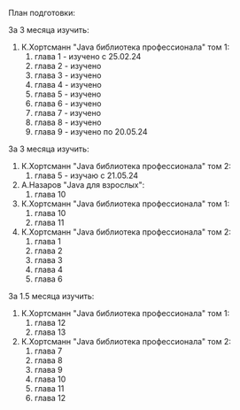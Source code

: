 План подготовки:

За 3 месяца изучить:
1. К.Хортсманн "Java библиотека профессионала" том 1:
   1. глава 1 - изучено с 25.02.24
   2. глава 2 - изучено
   3. глава 3 - изучено
   4. глава 4 - изучено
   5. глава 5 - изучено
   6. глава 6 - изучено
   7. глава 7 - изучено
   8. глава 8 - изучено
   9. глава 9 - изучено по 20.05.24

За 3 месяца изучить:
1. К.Хортсманн "Java библиотека профессионала" том 2:
   1. глава 5 - изучаю с 21.05.24
2. А.Назаров "Java для взрослых":
   1. глава 10
3. К.Хортсманн "Java библиотека профессионала" том 1:
   1. глава 10
   2. глава 11
4. К.Хортсманн "Java библиотека профессионала" том 2:
   1. глава 1
   2. глава 2
   3. глава 3
   4. глава 4
   5. глава 6

За 1.5 месяца изучить:
1. К.Хортсманн "Java библиотека профессионала" том 1:
   1. глава 12
   2. глава 13
2. К.Хортсманн "Java библиотека профессионала" том 2:
   1. глава 7
   2. глава 8
   3. глава 9
   4. глава 10
   5. глава 11
   6. глава 12

